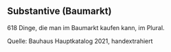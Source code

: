 ## Substantive (Baumarkt)

618 Dinge, die man im Baumarkt kaufen kann, im Plural.

Quelle: Bauhaus Hauptkatalog 2021, handextrahiert
